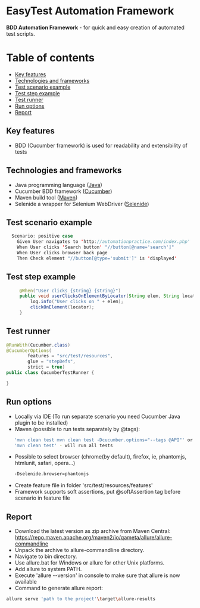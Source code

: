 # EasyTest Automation Framework

**BDD Automation Framework**  - for quick and easy creation of automated test scripts. 

Table of contents
=================
   * [Key features](#key-features)
   * [Technologies and frameworks](#technologies-and-frameworks)
   * [Test scenario example](#test-scenario-example)
   * [Test step example](#test-step-example)   
   * [Test runner](#test-runner)
   * [Run options](#run-options)
   * [Report](#report)

## Key features
  * BDD (Cucumber framework) is used for readability and extensibility of tests

    
## Technologies and frameworks
 * Java programming language ([Java](https://www.java.com)) 
 * Cucumber BDD framework ([Cucumber](https://cucumber.io/docs))
 * Maven build tool ([Maven](https://maven.apache.org))
 * Selenide a wrapper for Selenium WebDriver ([Selenide](https://selenide.org/documentation.html))
 

## Test scenario example

```java
  Scenario: positive case
    Given User navigates to 'http://automationpractice.com/index.php'
    When User clicks 'Search button' "//button[@name='search']"
    When User clicks browser back page
    Then Check element "//button[@type='submit']" is 'displayed'
```

## Test step example

```java
     @When("User clicks {string} {string}")
     public void userClicksOnElementByLocator(String elem, String locator) {
         log.info("User clicks on " + elem);
         clickOnElement(locator);
     }

```

## Test runner

```java
@RunWith(Cucumber.class)
@CucumberOptions(
        features = "src/test/resources",
        glue = "stepDefs",
        strict = true)
public class CucumberTestRunner {

}
```

## Run options
 * Locally via IDE (To run separate scenario you need Cucumber Java plugin to be installed)
  * Maven (possible to run tests separately by @tags):
 ```bash
    'mvn clean test mvn clean test -Dcucumber.options="--tags @API"' or 'mvn clean test mvn clean test -Dcucumber.options="--tags @UI"'
    'mvn clean test' - will run all tests
 ```
 * Possible to select browser (chrome(by default), firefox, ie, phantomjs, htmlunit, safari, opera...)
 ```bash
    -Dselenide.browser=phantomjs
```
 * Create feature file in folder 'src/test/resources/features'
 * Framework supports soft assertions, put @softAssertion tag before scenario in feature file
## Report
 * Download the latest version as zip archive from Maven Central:
   https://repo.maven.apache.org/maven2/io/qameta/allure/allure-commandline
 * Unpack the archive to allure-commandline directory.
 * Navigate to bin directory.
 * Use allure.bat for Windows or allure for other Unix platforms.
 * Add allure to system PATH.
 * Execute 'allure --version' in console to make sure that allure is now available
 * Command to generate allure report: 
 ```bash
 allure serve 'path to the project'\target\allure-results
```